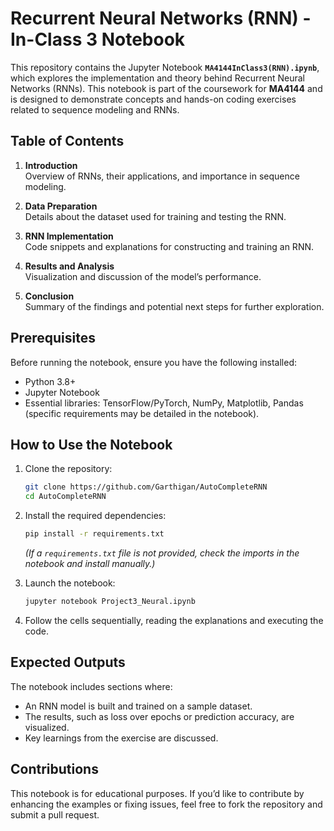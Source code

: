 # Recurrent Neural Networks (RNN) - In-Class 3 Notebook 

This repository contains the Jupyter Notebook **`MA4144InClass3(RNN).ipynb`**, which explores the implementation and theory behind Recurrent Neural Networks (RNNs). This notebook is part of the coursework for **MA4144** and is designed to demonstrate concepts and hands-on coding exercises related to sequence modeling and RNNs.

## Table of Contents

1. **Introduction**  
   Overview of RNNs, their applications, and importance in sequence modeling.

2. **Data Preparation**  
   Details about the dataset used for training and testing the RNN.

3. **RNN Implementation**  
   Code snippets and explanations for constructing and training an RNN.

4. **Results and Analysis**  
   Visualization and discussion of the model’s performance.

5. **Conclusion**  
   Summary of the findings and potential next steps for further exploration.

## Prerequisites

Before running the notebook, ensure you have the following installed:

- Python 3.8+
- Jupyter Notebook
- Essential libraries: TensorFlow/PyTorch, NumPy, Matplotlib, Pandas (specific requirements may be detailed in the notebook).

## How to Use the Notebook

1. Clone the repository:
   ```bash
   git clone https://github.com/Garthigan/AutoCompleteRNN
   cd AutoCompleteRNN
   ```

2. Install the required dependencies:
   ```bash
   pip install -r requirements.txt
   ```
   *(If a `requirements.txt` file is not provided, check the imports in the notebook and install manually.)*

3. Launch the notebook:
   ```bash
   jupyter notebook Project3_Neural.ipynb
   ```

4. Follow the cells sequentially, reading the explanations and executing the code.

## Expected Outputs

The notebook includes sections where:
- An RNN model is built and trained on a sample dataset.
- The results, such as loss over epochs or prediction accuracy, are visualized.
- Key learnings from the exercise are discussed.

## Contributions

This notebook is for educational purposes. If you’d like to contribute by enhancing the examples or fixing issues, feel free to fork the repository and submit a pull request.

